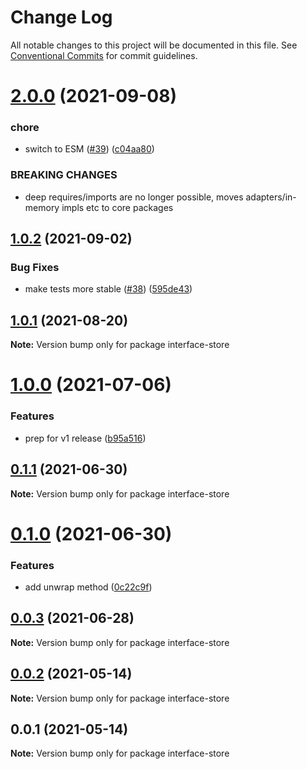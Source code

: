 # Change Log

All notable changes to this project will be documented in this file.
See [Conventional Commits](https://conventionalcommits.org) for commit guidelines.

# [2.0.0](https://github.com/ipfs/js-ipfs-interfaces/compare/interface-store@1.0.2...interface-store@2.0.0) (2021-09-08)


### chore

* switch to ESM ([#39](https://github.com/ipfs/js-ipfs-interfaces/issues/39)) ([c04aa80](https://github.com/ipfs/js-ipfs-interfaces/commit/c04aa80d48a84b681962cae227dd2628e7d35cb5))


### BREAKING CHANGES

* deep requires/imports are no longer possible, moves adapters/in-memory impls etc to core packages





## [1.0.2](https://github.com/ipfs/js-ipfs-interfaces/compare/interface-store@1.0.1...interface-store@1.0.2) (2021-09-02)


### Bug Fixes

* make tests more stable ([#38](https://github.com/ipfs/js-ipfs-interfaces/issues/38)) ([595de43](https://github.com/ipfs/js-ipfs-interfaces/commit/595de438cbb5bda7444bdd8c4ce561215855d190))





## [1.0.1](https://github.com/ipfs/js-ipfs-interfaces/compare/interface-store@1.0.0...interface-store@1.0.1) (2021-08-20)

**Note:** Version bump only for package interface-store





# [1.0.0](https://github.com/ipfs/js-ipfs-interfaces/compare/interface-store@0.1.1...interface-store@1.0.0) (2021-07-06)


### Features

* prep for v1 release ([b95a516](https://github.com/ipfs/js-ipfs-interfaces/commit/b95a51610738e8ce6b5e29e9769f19f98e525a94))





## [0.1.1](https://github.com/ipfs/js-ipfs-interfaces/compare/interface-store@0.1.0...interface-store@0.1.1) (2021-06-30)

**Note:** Version bump only for package interface-store





# [0.1.0](https://github.com/ipfs/js-ipfs-interfaces/compare/interface-store@0.0.3...interface-store@0.1.0) (2021-06-30)


### Features

* add unwrap method ([0c22c9f](https://github.com/ipfs/js-ipfs-interfaces/commit/0c22c9ff4fe12ac92e38bcfb6ced626077fdb0ed))





## [0.0.3](https://github.com/ipfs/js-ipfs-interfaces/compare/interface-store@0.0.2...interface-store@0.0.3) (2021-06-28)

**Note:** Version bump only for package interface-store





## [0.0.2](https://github.com/ipfs/js-ipfs-interfaces/compare/interface-store@0.0.1...interface-store@0.0.2) (2021-05-14)

**Note:** Version bump only for package interface-store





## 0.0.1 (2021-05-14)

**Note:** Version bump only for package interface-store
